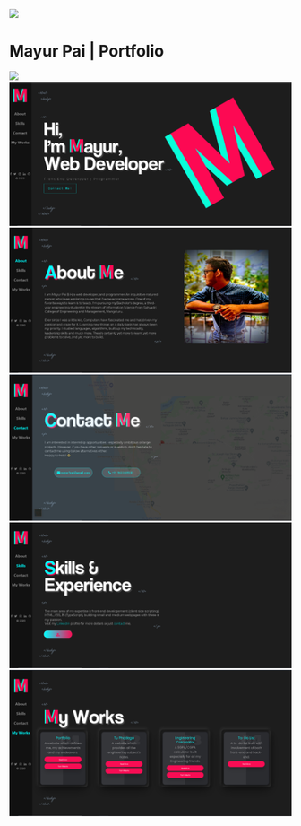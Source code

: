 ![](https://raw.githubusercontent.com/matiassingers/awesome-readme/master/icon.png)
# Mayur Pai | Portfolio #

![](/Website.gif)
![](images/Home.png)
![](images/About.png)
![](images/Contact.png)
![](images/Skill.png)
![](images/Work.png)



